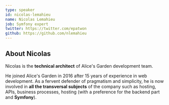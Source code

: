 ```yaml
---
type: speaker
id: nicolas-lemahieu
name: Nicolas Lemahieu
job: Symfony expert
twitter: https://twitter.com/epatwon
github: https://github.com/nlemahieu
---
```


## About Nicolas

Nicolas is the **technical architect** of Alice's Garden development team.

He joined Alice's Garden in 2016 after 15 years of experience in web development. As a fervent defender of pragmatism and simplicity, he is now involved in **all the transversal subjects** of the company such as hosting, APIs, business processes, hosting (with a preference for the backend part and **Symfony**).
